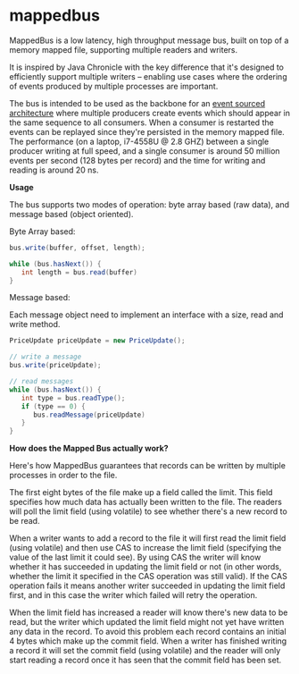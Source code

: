 # mappedbus
MappedBus is a low latency, high throughput message bus, built on top of a memory mapped file, supporting multiple readers and writers.

It is inspired by Java Chronicle  with the key difference that it's designed to efficiently support multiple writers – enabling use cases where the ordering of events produced by multiple processes are important.

The bus is intended to be used as the backbone for an [event sourced architecture](www.reactivemanifesto.com) where multiple producers create events which should appear in the same sequence to all consumers. When a consumer is restarted the events can be replayed since they're persisted in the memory mapped file.
The performance (on a laptop, i7-4558U @ 2.8 GHZ) between a single producer writing at full speed, and a single consumer is around 50 million events per second (128 bytes per record) and the time for writing and reading is around 20 ns.

**Usage**

The bus supports two modes of operation: byte array based (raw data), and message based (object oriented).

Byte Array based:
```java
bus.write(buffer, offset, length);

while (bus.hasNext()) {
   int length = bus.read(buffer)
}
```

Message based:

Each message object need to implement an interface with a size, read and write method.

```java
PriceUpdate priceUpdate = new PriceUpdate();

// write a message
bus.write(priceUpdate);

// read messages
while (bus.hasNext()) {
   int type = bus.readType();
   if (type == 0) {
      bus.readMessage(priceUpdate)
   }
}
```

**How does the Mapped Bus actually work?**

Here's how MappedBus guarantees that records can be written by multiple processes in order to the file.

The first eight bytes of the file make up a field called the limit. This field specifies how much data has actually been written to the file. The readers will poll the limit field (using volatile) to see whether there's a new record to be read.

When a writer wants to add a record to the file it will first read the limit field (using volatile) and then use CAS to increase the limit field (specifying the value of the last limit it could see). By using CAS the writer will know whether it has succeeded in updating the limit field or not (in other words, whether the limit it specified in the CAS operation was still valid). If the CAS operation fails it means another writer succeeded in updating the limit field first, and in this case the writer which failed will retry the operation.

When the limit field has increased a reader will know there's new data to be read, but the writer which updated the limit field might not yet have written any data in the record. To avoid this problem each record contains an initial 4 bytes which make up the commit field. When a writer has finished writing a record it will set the commit field (using volatile) and the reader will only start reading a record once it has seen that the commit field has been set.
